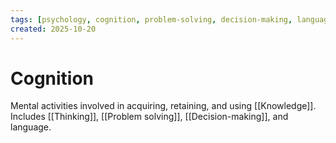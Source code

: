 ```yaml
---
tags: [psychology, cognition, problem-solving, decision-making, language, intelligence, testing, heuristics, bias]
created: 2025-10-20
---
```

# Cognition

Mental activities involved in acquiring, retaining, and using [[Knowledge]]. Includes [[Thinking]], [[Problem solving]], [[Decision-making]], and language.
